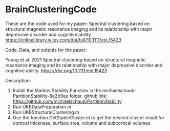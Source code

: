 # BrainClusteringCode
These are the code used for my paper: Spectral clustering based on structural magnetic resonance imaging and its relationship with major depressive disorder and cognitive ability https://onlinelibrary.wiley.com/doi/full/10.1111/ejn.15423

Code, Data, and outputs for the paper:

Yeung et al. 2021 
Spectral clustering based on structural magnetic resonance imaging and its relationship with major depressive disorder and cognitive ability.
https://doi.org/10.1111/ejn.15423

Description: 

1. Install the Markov Stability Function in the michaelschaub-PartitionStability-8e2b9ee folder, github link: https://github.com/michaelschaub/PartitionStability
2. Run UKBDataPreparation.m
3. Run UKBStructuralClustering.m
4. Use the function GetStableCluster.m to get the desired cluster result for cortical thickness, surface area, volume and subcortical volumes
